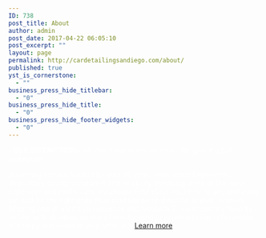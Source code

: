 ```yaml
---
ID: 738
post_title: About
author: admin
post_date: 2017-04-22 06:05:10
post_excerpt: ""
layout: page
permalink: http://cardetailingsandiego.com/about/
published: true
yst_is_cornerstone:
  - ""
business_press_hide_titlebar:
  - "0"
business_press_hide_title:
  - "0"
business_press_hide_footer_widgets:
  - "0"
---
```

<font color="white"><<strong>OUR DISTINCTION</strong>>
<em> We don't just wash your car- We give it a full makeover! </em>

Delivering service backed by over 30 years experience
Experience, dedication, quality assurance and reliability
Servicing some of the most expensive and exotic cars imaginable
First-class treatment to any and every car and for the right price
Providing top notch detailing at your location.
Offering one of a kind convenience and flexibility
Environmentally friendly mobile auto detailing services
Friendly service to unleash the full potential of beauty and luster of your vehicle.></font> <a href="http://cardetailingsandiego.com/our_distinction/">Learn more</a>